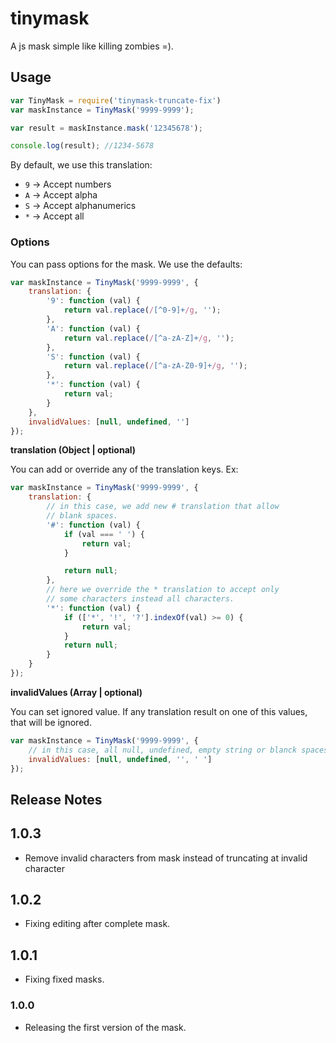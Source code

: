 # tinymask
A js mask simple like killing zombies =).

## Usage

```js
var TinyMask = require('tinymask-truncate-fix')
var maskInstance = TinyMask('9999-9999');

var result = maskInstance.mask('12345678');

console.log(result); //1234-5678
```

By default, we use this translation:

* `9` -> Accept numbers
* `A` -> Accept alpha
* `S` -> Accept alphanumerics
* `*` -> Accept all

### Options
You can pass options for the mask. We use the defaults:

```js
var maskInstance = TinyMask('9999-9999', {
	translation: {
		'9': function (val) {
			return val.replace(/[^0-9]+/g, '');
		},
		'A': function (val) {
			return val.replace(/[^a-zA-Z]+/g, '');
		},
		'S': function (val) {
			return val.replace(/[^a-zA-Z0-9]+/g, '');
		},
		'*': function (val) {
			return val;
		}
	},
	invalidValues: [null, undefined, '']
});
```

**translation (Object | optional)**

You can add or override any of the translation keys. Ex:

```js
var maskInstance = TinyMask('9999-9999', {
	translation: {
		// in this case, we add new # translation that allow
		// blank spaces.
		'#': function (val) {
			if (val === ' ') {
				return val;
			}

			return null;
		},
		// here we override the * translation to accept only
		// some characters instead all characters.
		'*': function (val) {
			if (['*', '!', '?'].indexOf(val) >= 0) {
				return val;
			}
			return null;
		}
	}
});
```

**invalidValues (Array | optional)**

You can set ignored value. If any translation result on one of this values, that will be ignored.

```js
var maskInstance = TinyMask('9999-9999', {
	// in this case, all null, undefined, empty string or blanck spaces returned from translation will be ignored.
	invalidValues: [null, undefined, '', ' ']
});
```

## Release Notes

## 1.0.3
* Remove invalid characters from mask instead of truncating at invalid character

## 1.0.2
* Fixing editing after complete mask.

## 1.0.1
* Fixing fixed masks.

### 1.0.0
* Releasing the first version of the mask.
